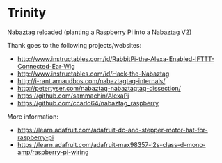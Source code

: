 # Trinity
Nabaztag reloaded (planting a Raspberry Pi into a Nabaztag V2)

Thank goes to the following projects/websites:
* http://www.instructables.com/id/RabbitPi-the-Alexa-Enabled-IFTTT-Connected-Ear-Wig
* http://www.instructables.com/id/Hack-the-Nabaztag
* http://i-rant.arnaudbos.com/nabaztagtag-internals/
* http://petertyser.com/nabaztag-nabaztagtag-dissection/
* https://github.com/sammachin/AlexaPi
* https://github.com/ccarlo64/nabaztag_raspberry

More information:
* https://learn.adafruit.com/adafruit-dc-and-stepper-motor-hat-for-raspberry-pi
* https://learn.adafruit.com/adafruit-max98357-i2s-class-d-mono-amp/raspberry-pi-wiring
